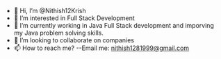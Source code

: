 - 👋 Hi, I’m @Nithish12Krish
- 👀 I’m interested in Full Stack Development
- 🌱 I’m currently working in Java Full Stack development and imporving my Java problem solving skills.
- 💞️ I’m looking to collaborate on companies
- 📫 How to reach me? --Email me: nithish1281999@gmail.com

<!---
Nithish12Krish/Nithish12Krish is a ✨ special ✨ repository because its `README.md` (this file) appears on your GitHub profile.
You can click the Preview link to take a look at your changes.
--->
